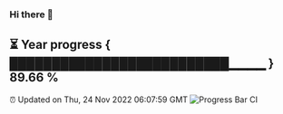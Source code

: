 ### Hi there 👋
⏳ Year progress { ██████████████████████████▁▁▁▁ } 89.66 %
---
⏰ Updated on Thu, 24 Nov 2022 06:07:59 GMT
![Progress Bar CI](https://github.com/Moyi321/Moyi321/workflows/Progress%20Bar%20CI/badge.svg)
